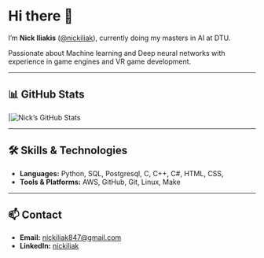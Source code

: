 # Hi there 👋

I’m **Nick Iliakis** ([@nickiliak](https://github.com/nickiliak)), currently doing my masters in AI at DTU.

Passionate about Machine learning and Deep neural networks with experience in game engines and VR game development.

---

## 📊 GitHub Stats

|<img src="https://github-readme-stats.vercel.app/api?username=nickiliak&show_icons=true&theme=dark&count_private=true" alt="Nick’s GitHub Stats" />

---

## 🛠️ Skills & Technologies

- **Languages:** Python, SQL, Postgresql, C, C++, C#, HTML, CSS, 
- **Tools & Platforms:** AWS, GitHub, Git, Linux, Make

---

## 📫 Contact

- **Email:** [nickiliak847@gmail.com](mailto:nickiliak847@gmail.com)  
- **LinkedIn:** [nickiliak](https://www.linkedin.com/in/nikolaosiliakis/) 
